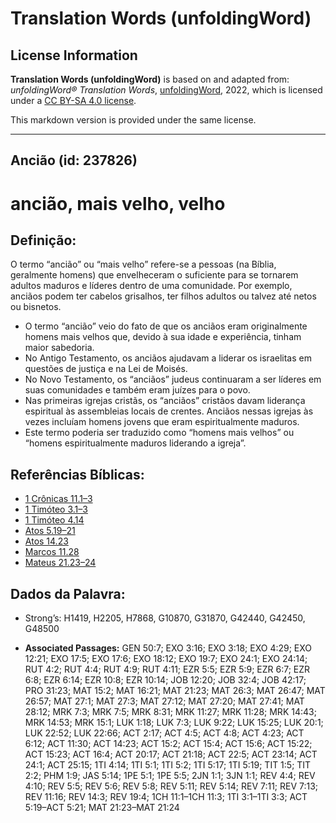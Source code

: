 # Translation Words (unfoldingWord)

## License Information

**Translation Words (unfoldingWord)** is based on and adapted from: _unfoldingWord® Translation Words_, [unfoldingWord](https://unfoldingword.org/utw), 2022, which is licensed under a [CC BY-SA 4.0 license](https://creativecommons.org/licenses/by-sa/4.0/legalcode.en).

This markdown version is provided under the same license.



--------------------------------

## Ancião (id: 237826)

ancião, mais velho, velho
=========================

Definição:
----------

O termo “ancião” ou “mais velho” refere\-se a pessoas (na Bíblia, geralmente homens) que envelheceram o suficiente para se tornarem adultos maduros e líderes dentro de uma comunidade. Por exemplo, anciãos podem ter cabelos grisalhos, ter filhos adultos ou talvez até netos ou bisnetos.

* O termo “ancião” veio do fato de que os anciãos eram originalmente homens mais velhos que, devido à sua idade e experiência, tinham maior sabedoria.
* No Antigo Testamento, os anciãos ajudavam a liderar os israelitas em questões de justiça e na Lei de Moisés.
* No Novo Testamento, os “anciãos” judeus continuaram a ser líderes em suas comunidades e também eram juízes para o povo.
* Nas primeiras igrejas cristãs, os “anciãos” cristãos davam liderança espiritual às assembleias locais de crentes. Anciãos nessas igrejas às vezes incluíam homens jovens que eram espiritualmente maduros.
* Este termo poderia ser traduzido como “homens mais velhos” ou “homens espiritualmente maduros liderando a igreja”.

Referências Bíblicas:
---------------------

* [1 Crônicas 11\.1–3](https://ref.ly/1Chr11:1-1Chr11:3)
* [1 Timóteo 3\.1–3](https://ref.ly/1Tim3:1-1Tim3:3)
* [1 Timóteo 4\.14](https://ref.ly/1Tim4:14)
* [Atos 5\.19–21](https://ref.ly/Acts5:19-Acts5:21)
* [Atos 14\.23](https://ref.ly/Acts14:23)
* [Marcos 11\.28](https://ref.ly/Mark11:28)
* [Mateus 21\.23–24](https://ref.ly/Matt21:23-Matt21:24)

Dados da Palavra:
-----------------

* Strong’s: H1419, H2205, H7868, G10870, G31870, G42440, G42450, G48500

* **Associated Passages:** GEN 50:7; EXO 3:16; EXO 3:18; EXO 4:29; EXO 12:21; EXO 17:5; EXO 17:6; EXO 18:12; EXO 19:7; EXO 24:1; EXO 24:14; RUT 4:2; RUT 4:4; RUT 4:9; RUT 4:11; EZR 5:5; EZR 5:9; EZR 6:7; EZR 6:8; EZR 6:14; EZR 10:8; EZR 10:14; JOB 12:20; JOB 32:4; JOB 42:17; PRO 31:23; MAT 15:2; MAT 16:21; MAT 21:23; MAT 26:3; MAT 26:47; MAT 26:57; MAT 27:1; MAT 27:3; MAT 27:12; MAT 27:20; MAT 27:41; MAT 28:12; MRK 7:3; MRK 7:5; MRK 8:31; MRK 11:27; MRK 11:28; MRK 14:43; MRK 14:53; MRK 15:1; LUK 1:18; LUK 7:3; LUK 9:22; LUK 15:25; LUK 20:1; LUK 22:52; LUK 22:66; ACT 2:17; ACT 4:5; ACT 4:8; ACT 4:23; ACT 6:12; ACT 11:30; ACT 14:23; ACT 15:2; ACT 15:4; ACT 15:6; ACT 15:22; ACT 15:23; ACT 16:4; ACT 20:17; ACT 21:18; ACT 22:5; ACT 23:14; ACT 24:1; ACT 25:15; 1TI 4:14; 1TI 5:1; 1TI 5:2; 1TI 5:17; 1TI 5:19; TIT 1:5; TIT 2:2; PHM 1:9; JAS 5:14; 1PE 5:1; 1PE 5:5; 2JN 1:1; 3JN 1:1; REV 4:4; REV 4:10; REV 5:5; REV 5:6; REV 5:8; REV 5:11; REV 5:14; REV 7:11; REV 7:13; REV 11:16; REV 14:3; REV 19:4; 1CH 11:1–1CH 11:3; 1TI 3:1–1TI 3:3; ACT 5:19–ACT 5:21; MAT 21:23–MAT 21:24

